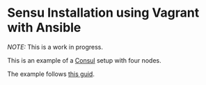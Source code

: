 # Sensu Installation using Vagrant with Ansible

*NOTE:* This is a work in progress.

This is an example of a [Consul](https://www.consul.io) setup with four nodes.

The example follows [this guid](https://www.digitalocean.com/community/tutorials/an-introduction-to-using-consul-a-service-discovery-system-on-ubuntu-14-04).
